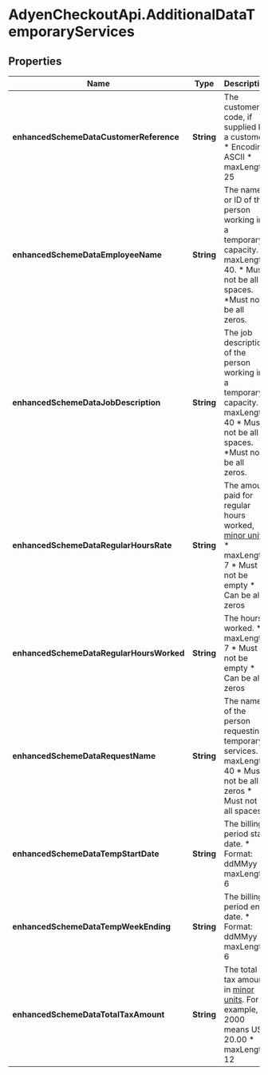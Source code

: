 # AdyenCheckoutApi.AdditionalDataTemporaryServices

## Properties

Name | Type | Description | Notes
------------ | ------------- | ------------- | -------------
**enhancedSchemeDataCustomerReference** | **String** | The customer code, if supplied by a customer. * Encoding: ASCII * maxLength: 25 | [optional] 
**enhancedSchemeDataEmployeeName** | **String** | The name or ID of the person working in a temporary capacity. * maxLength: 40.   * Must not be all spaces.  *Must not be all zeros. | [optional] 
**enhancedSchemeDataJobDescription** | **String** | The job description of the person working in a temporary capacity. * maxLength: 40  * Must not be all spaces.  *Must not be all zeros. | [optional] 
**enhancedSchemeDataRegularHoursRate** | **String** | The amount paid for regular hours worked, [minor units](https://docs.adyen.com/development-resources/currency-codes). * maxLength: 7 * Must not be empty * Can be all zeros | [optional] 
**enhancedSchemeDataRegularHoursWorked** | **String** | The hours worked. * maxLength: 7 * Must not be empty * Can be all zeros | [optional] 
**enhancedSchemeDataRequestName** | **String** | The name of the person requesting temporary services. * maxLength: 40 * Must not be all zeros * Must not be all spaces | [optional] 
**enhancedSchemeDataTempStartDate** | **String** | The billing period start date. * Format: ddMMyy * maxLength: 6 | [optional] 
**enhancedSchemeDataTempWeekEnding** | **String** | The billing period end date. * Format: ddMMyy * maxLength: 6 | [optional] 
**enhancedSchemeDataTotalTaxAmount** | **String** | The total tax amount, in [minor units](https://docs.adyen.com/development-resources/currency-codes). For example, 2000 means USD 20.00 * maxLength: 12 | [optional] 


